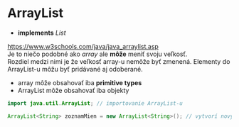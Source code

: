 # ArrayList
- **implements** *List<E>* 

https://www.w3schools.com/java/java_arraylist.asp <br>
Je to niečo podobné ako *array* ale **môže** meniť svoju veľkosť. <br>
Rozdiel medzi nimi je že veľkosť array-u nemôže byť zmenená. Elementy do ArrayList-u môžu byť pridávané aj odoberané.
- array môže obsahovať iba **primitive types**
- ArrayList môže obsahovať iba objekty
```java
import java.util.ArrayList; // importovanie ArrayList-u

ArrayList<String> zoznamMien = new ArrayList<String>(); // vytvorí nový ArrayList objekt

```
